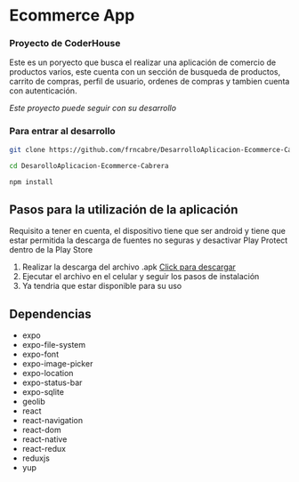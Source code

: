 # Ecommerce App

### Proyecto de CoderHouse
Este es un poryecto que busca el realizar una aplicación de comercio de productos varios, este cuenta con un sección de busqueda de productos, carrito de compras, perfil de usuario, ordenes de compras y tambien cuenta con autenticación.

*Este proyecto puede seguir con su desarrollo*

### Para entrar al desarrollo
```sh
git clone https://github.com/frncabre/DesarrolloAplicacion-Ecommerce-Cabrera.git
```
```sh
cd DesarolloAplicacion-Ecommerce-Cabrera
```
```sh
npm install
```

## Pasos para la utilización de la aplicación
Requisito a tener en cuenta, el dispositivo tiene que ser android y tiene que estar permitida la descarga de fuentes no seguras y desactivar Play Protect dentro de la Play Store
1. Realizar la descarga del archivo .apk [Click para descargar](https://expo.dev/artifacts/eas/7cjvoHTf3V7WtecJkBhkNb.apk)
2. Ejecutar el archivo en el celular y seguir los pasos de instalación
3. Ya tendria que estar disponible para su uso

## Dependencias
- expo
- expo-file-system
- expo-font
- expo-image-picker
- expo-location
- expo-status-bar
- expo-sqlite
- geolib
- react
- react-navigation
- react-dom
- react-native
- react-redux
- reduxjs
- yup


